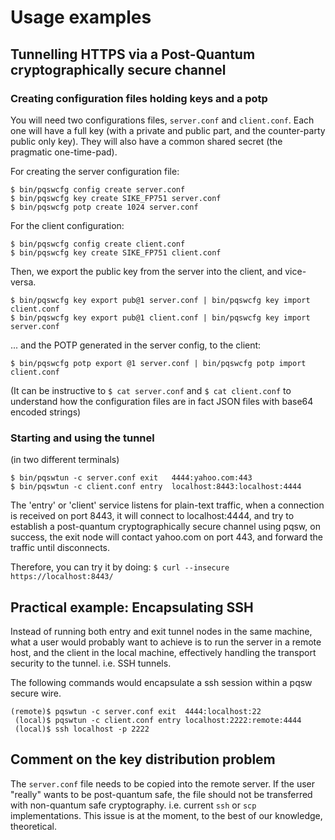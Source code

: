 # Usage examples

## Tunnelling HTTPS via a Post-Quantum cryptographically secure channel

### Creating configuration files holding keys and a potp
You will need two configurations files, `server.conf` and `client.conf`. Each one will have a full key (with a private
and public part, and the counter-party public only key). They will also have a common shared secret (the pragmatic
one-time-pad).

For creating the server configuration file:
```
$ bin/pqswcfg config create server.conf
$ bin/pqswcfg key create SIKE_FP751 server.conf
$ bin/pqswcfg potp create 1024 server.conf 
```

For the client configuration:
```
$ bin/pqswcfg config create client.conf
$ bin/pqswcfg key create SIKE_FP751 client.conf
```

Then, we export the public key from the server into the client, and vice-versa.
```
$ bin/pqswcfg key export pub@1 server.conf | bin/pqswcfg key import client.conf
$ bin/pqswcfg key export pub@1 client.conf | bin/pqswcfg key import server.conf
```

... and the POTP generated in the server config, to the client:
```
$ bin/pqswcfg potp export @1 server.conf | bin/pqswcfg potp import client.conf
```

(It can be instructive to `$ cat server.conf` and `$ cat client.conf` to understand how the configuration files are in
fact JSON files with base64 encoded strings)

### Starting and using the tunnel 
(in two different terminals)
```
$ bin/pqswtun -c server.conf exit   4444:yahoo.com:443
$ bin/pqswtun -c client.conf entry  localhost:8443:localhost:4444
```

The 'entry' or 'client' service listens for plain-text traffic, when a connection is received on port 8443, it will
connect to localhost:4444, and try to establish a post-quantum cryptographically secure channel using pqsw, on success,
the exit node will contact yahoo.com on port 443, and forward the traffic until disconnects.

Therefore, you can try it by doing: `$ curl --insecure https://localhost:8443/`

## Practical example: Encapsulating SSH
Instead of running both entry and exit tunnel nodes in the same machine, what a user would probably want to achieve
is to run the server in a remote host, and the client in the local machine, effectively handling the transport security
to the tunnel. i.e. SSH tunnels. 

The following commands would encapsulate a ssh session within a pqsw secure wire.
``` 
(remote)$ pqswtun -c server.conf exit  4444:localhost:22
 (local)$ pqswtun -c client.conf entry localhost:2222:remote:4444
 (local)$ ssh localhost -p 2222
```

## Comment on the key distribution problem
The `server.conf` file needs to be copied into the remote server. If the user "really" wants to be post-quantum safe,
the file should not be transferred with non-quantum safe cryptography. i.e. current `ssh` or `scp` implementations. 
This issue is at the moment, to the best of our knowledge, theoretical.
